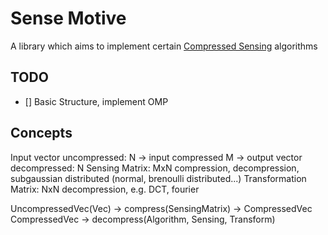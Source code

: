 # Sense Motive

A library which aims to implement certain  [Compressed Sensing](https://en.wikipedia.org/wiki/Compressed_sensing) algorithms

## TODO
- [] Basic Structure, implement OMP

## Concepts
Input vector uncompressed: N -> input compressed M -> output vector decompressed: N
Sensing Matrix: MxN compression, decompression, subgaussian distributed (normal, brenoulli distributed...)
Transformation Matrix: NxN decompression, e.g. DCT, fourier

UncompressedVec(Vec<T>) -> compress(SensingMatrix<T>) -> CompressedVec<T>
CompressedVec -> decompress(Algorithm, Sensing, Transform)
